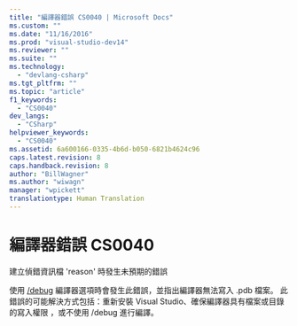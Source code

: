 ```yaml
---
title: "編譯器錯誤 CS0040 | Microsoft Docs"
ms.custom: ""
ms.date: "11/16/2016"
ms.prod: "visual-studio-dev14"
ms.reviewer: ""
ms.suite: ""
ms.technology: 
  - "devlang-csharp"
ms.tgt_pltfrm: ""
ms.topic: "article"
f1_keywords: 
  - "CS0040"
dev_langs: 
  - "CSharp"
helpviewer_keywords: 
  - "CS0040"
ms.assetid: 6a600166-0335-4b6d-b050-6821b4624c96
caps.latest.revision: 8
caps.handback.revision: 8
author: "BillWagner"
ms.author: "wiwagn"
manager: "wpickett"
translationtype: Human Translation
---
```

# 編譯器錯誤 CS0040
建立偵錯資訊檔 'reason' 時發生未預期的錯誤  
  
 使用 [\/debug](../../csharp/language-reference/compiler-options/debug-compiler-option.md) 編譯器選項時會發生此錯誤，並指出編譯器無法寫入 .pdb 檔案。 此錯誤的可能解決方式包括：重新安裝 Visual Studio、確保編譯器具有檔案或目錄的寫入權限  ，或不使用 \/debug 進行編譯。
